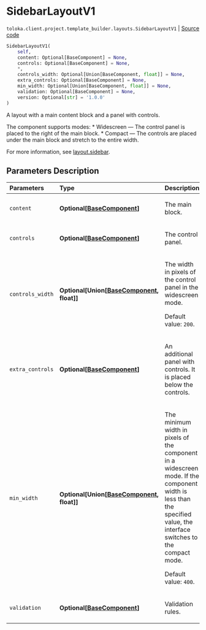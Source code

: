 # SidebarLayoutV1
`toloka.client.project.template_builder.layouts.SidebarLayoutV1` | [Source code](https://github.com/Toloka/toloka-kit/blob/v1.2.0/src/client/project/template_builder/layouts.py#L145)

```python
SidebarLayoutV1(
    self,
    content: Optional[BaseComponent] = None,
    controls: Optional[BaseComponent] = None,
    *,
    controls_width: Optional[Union[BaseComponent, float]] = None,
    extra_controls: Optional[BaseComponent] = None,
    min_width: Optional[Union[BaseComponent, float]] = None,
    validation: Optional[BaseComponent] = None,
    version: Optional[str] = '1.0.0'
)
```

A layout with a main content block and a panel with controls.


The component supports modes:
    * Widescreen — The control panel is placed to the right of the main block.
    * Compact — The controls are placed under the main block and stretch to the entire width.

For more information, see [layout.sidebar](https://toloka.ai/docs/template-builder/reference/layout.sidebar).

## Parameters Description

| Parameters | Type | Description |
| :----------| :----| :-----------|
`content`|**Optional\[[BaseComponent](toloka.client.project.template_builder.base.BaseComponent.md)\]**|<p>The main block.</p>
`controls`|**Optional\[[BaseComponent](toloka.client.project.template_builder.base.BaseComponent.md)\]**|<p>The control panel.</p>
`controls_width`|**Optional\[Union\[[BaseComponent](toloka.client.project.template_builder.base.BaseComponent.md), float\]\]**|<p>The width in pixels of the control panel in the widescreen mode. </p><p>Default value: `200`.</p>
`extra_controls`|**Optional\[[BaseComponent](toloka.client.project.template_builder.base.BaseComponent.md)\]**|<p>An additional panel with controls. It is placed below the controls.</p>
`min_width`|**Optional\[Union\[[BaseComponent](toloka.client.project.template_builder.base.BaseComponent.md), float\]\]**|<p>The minimum width in pixels of the component in a widescreen mode. If the component width is less than the specified value, the interface switches to the compact mode. </p><p>Default value: `400`.</p>
`validation`|**Optional\[[BaseComponent](toloka.client.project.template_builder.base.BaseComponent.md)\]**|<p>Validation rules.</p>
